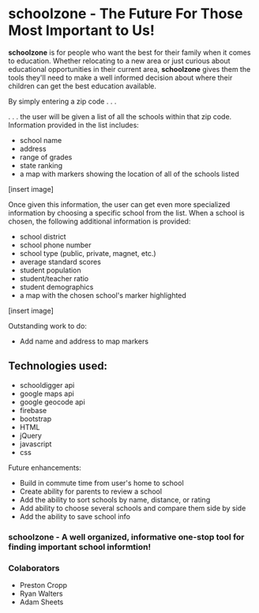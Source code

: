 # schoolzone  - The Future For Those Most Important to Us!

**schoolzone** is for people who want the best for their family when it comes to education. Whether relocating to a new area or just curious about educational opportunities in their current area, **schoolzone** gives them the tools they'll need to make a well informed decision about where their children can get the best education available.

By simply entering a zip code . . .

[homepage]: https://github.com/ThespianNemo/School-Zone/blob/master/Assets/images/park.jpeg

. . . the user will be given a list of all the schools within that zip code.  Information provided in the list includes: 

* school name
* address
* range of grades
* state ranking
* a map with markers showing the location of all of the schools listed

[insert image]

Once given this information, the user can get even more specialized information by choosing a specific school from the list. When a school is chosen, the following additional information is provided:

* school district
* school phone number
* school type (public, private, magnet, etc.)
* average standard scores
* student population
* student/teacher ratio
* student demographics
* a map with the chosen school's marker highlighted

[insert image]

Outstanding work to do:

* Add name and address to map markers

## Technologies used:

* schooldigger api
* google maps api
* google geocode api
* firebase
* bootstrap
* HTML
* jQuery
* javascript
* css

Future enhancements:

* Build in commute time from user's home to school
* Create ability for parents to review a school
* Add the ability to sort schools by name, distance, or rating
* Add ability to choose several schools and compare them side by side
* Add the ability to save school info

### schoolzone - A well organized, informative one-stop tool for finding important school informtion!

### Colaborators

* Preston Cropp
* Ryan Walters
* Adam Sheets